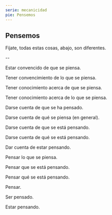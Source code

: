 ```yaml
---
serie: mecanicidad
pie: Pensemos
---
```


## Pensemos

Fíjate, todas estas cosas, abajo, son diferentes.

--

Estar convencido de que se piensa.

Tener convencimiento de lo que se piensa.

Tener conocimiento acerca de que se piensa.

Tener conocimiento acerca de lo que se piensa.

Darse cuenta de que se ha pensado.

Darse cuenta de qué se piensa (en general).

Darse cuenta de que se está pensando.

Darse cuenta de qué se está pensando.

Dar cuenta de estar pensando.

Pensar lo que se piensa.

Pensar que se está pensando.

Pensar qué se está pensando.

Pensar.

Ser pensado.

Estar pensando.

